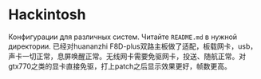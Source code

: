 # Hackintosh

Конфигурации для различных систем. Читайте `README.md` в нужной директории.
已经对huananzhi F8D-plus双路主板做了适配，板载网卡，usb，声卡一切正常，息屏唤醒正常。无线网卡需要免驱网卡，投送、随航正常。对gtx770之类的显卡直接免驱，打上patch之后显示效果更好，帧数更高。
